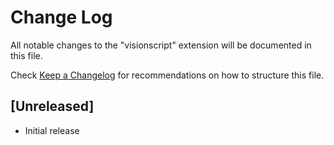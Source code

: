 # Change Log

All notable changes to the "visionscript" extension will be documented in this file.

Check [Keep a Changelog](http://keepachangelog.com/) for recommendations on how to structure this file.

## [Unreleased]

- Initial release
